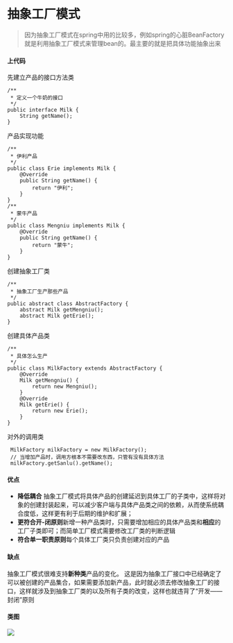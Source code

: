 # 抽象工厂模式


> 因为抽象工厂模式在spring中用的比较多，例如spring的心脏BeanFactory就是利用抽象工厂模式来管理bean的。最主要的就是把具体功能抽象出来

#### 上代码
先建立产品的接口方法类
```
/**
 * 定义一个牛奶的接口
 */
public interface Milk {
    String getName();
}
```
产品实现功能
```
/**
 * 伊利产品
 */
public class Erie implements Milk {
    @Override
    public String getName() {
        return "伊利";
    }
}
/**
 * 蒙牛产品
 */
public class Mengniu implements Milk {
    @Override
    public String getName() {
        return "蒙牛";
    }
}
```
<!--more-->
创建抽象工厂类
```
/**
 * 抽象工厂生产那些产品
 */
public abstract class AbstractFactory {
    abstract Milk getMengniu();
    abstract Milk getErie();
}
```
创建具体产品类
```
/**
 * 具体怎么生产
 */
public class MilkFactory extends AbstractFactory {
    @Override
    Milk getMengniu() {
        return new Mengniu();
    }
    @Override
    Milk getErie() {
        return new Erie();
    }
}
```
对外的调用类
```
 MilkFactory milkFactory = new MilkFactory();
 // 当增加产品时，调用方根本不需要改东西，只管有没有具体方法
 milkFactory.getSanlu().getName();
```

#### 优点
- **降低耦合** 抽象工厂模式将具体产品的创建延迟到具体工厂的子类中，这样将对象的创建封装起来，可以减少客户端与具体产品类之间的依赖，从而使系统耦合度低，这样更有利于后期的维护和扩展；
- **更符合开-闭原则**新增一种产品类时，只需要增加相应的具体产品类和**相应**的工厂子类即可；而简单工厂模式需要修改工厂类的判断逻辑
- **符合单一职责原则**每个具体工厂类只负责创建对应的产品

#### 缺点
抽象工厂模式很难支持**新种类**产品的变化。 
这是因为抽象工厂接口中已经确定了可以被创建的产品集合，如果需要添加新产品，此时就必须去修改抽象工厂的接口，这样就涉及到抽象工厂类的以及所有子类的改变，这样也就违背了“开发——封闭”原则

#### 类图
<img src="https://yakax.oss-cn-hangzhou.aliyuncs.com/blog/designPatterns/7.png" />
